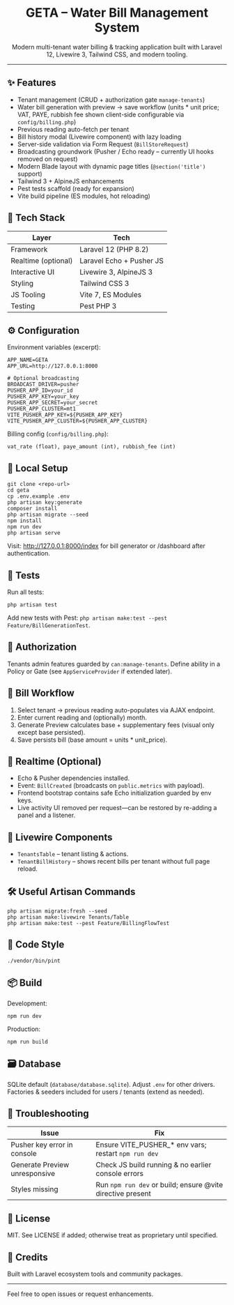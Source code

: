 <h1 align="center">GETA – Water Bill Management System</h1>
<p align="center">Modern multi-tenant water billing & tracking application built with Laravel 12, Livewire 3, Tailwind CSS, and modern tooling.</p>

---

## ✨ Features

- Tenant management (CRUD + authorization gate `manage-tenants`)
- Water bill generation with preview → save workflow (units * unit price; VAT, PAYE, rubbish fee shown client-side configurable via `config/billing.php`)
- Previous reading auto-fetch per tenant
- Bill history modal (Livewire component) with lazy loading
- Server-side validation via Form Request (`BillStoreRequest`)
- Broadcasting groundwork (Pusher / Echo ready – currently UI hooks removed on request)
- Modern Blade layout with dynamic page titles (`@section('title')` support)
- Tailwind 3 + AlpineJS enhancements
- Pest tests scaffold (ready for expansion)
- Vite build pipeline (ES modules, hot reloading)

## 🧱 Tech Stack

| Layer | Tech |
|-------|------|
| Framework | Laravel 12 (PHP 8.2) |
| Realtime (optional) | Laravel Echo + Pusher JS |
| Interactive UI | Livewire 3, AlpineJS 3 |
| Styling | Tailwind CSS 3 |
| JS Tooling | Vite 7, ES Modules |
| Testing | Pest PHP 3 |

## ⚙️ Configuration

Environment variables (excerpt):
```
APP_NAME=GETA
APP_URL=http://127.0.0.1:8000

# Optional broadcasting
BROADCAST_DRIVER=pusher
PUSHER_APP_ID=your_id
PUSHER_APP_KEY=your_key
PUSHER_APP_SECRET=your_secret
PUSHER_APP_CLUSTER=mt1
VITE_PUSHER_APP_KEY=${PUSHER_APP_KEY}
VITE_PUSHER_APP_CLUSTER=${PUSHER_APP_CLUSTER}
```

Billing config (`config/billing.php`):
```
vat_rate (float), paye_amount (int), rubbish_fee (int)
```

## 🚀 Local Setup

```
git clone <repo-url>
cd geta
cp .env.example .env
php artisan key:generate
composer install
php artisan migrate --seed
npm install
npm run dev
php artisan serve
```
Visit: http://127.0.0.1:8000/index for bill generator or /dashboard after authentication.

## 🧪 Tests

Run all tests:
```
php artisan test
```
Add new tests with Pest: `php artisan make:test --pest Feature/BillGenerationTest`.

## 🔐 Authorization

Tenants admin features guarded by `can:manage-tenants`. Define ability in a Policy or Gate (see `AppServiceProvider` if extended later).

## 🧾 Bill Workflow
1. Select tenant → previous reading auto-populates via AJAX endpoint.
2. Enter current reading and (optionally) month.
3. Generate Preview calculates base + supplementary fees (visual only except base persisted).
4. Save persists bill (base amount = units * unit_price).

## 📡 Realtime (Optional)
- Echo & Pusher dependencies installed.
- Event: `BillCreated` (broadcasts on `public.metrics` with payload).
- Frontend bootstrap contains safe Echo initialization guarded by env keys.
- Live activity UI removed per request—can be restored by re-adding a panel and a listener.

## 🧩 Livewire Components
- `TenantsTable` – tenant listing & actions.
- `TenantBillHistory` – shows recent bills per tenant without full page reload.

## 🛠 Useful Artisan Commands
```
php artisan migrate:fresh --seed
php artisan make:livewire Tenants/Table
php artisan make:test --pest Feature/BillingFlowTest
```

## 🧹 Code Style
```
./vendor/bin/pint
```

## 📦 Build
Development:
```
npm run dev
```
Production:
```
npm run build
```

## 🗃 Database
SQLite default (`database/database.sqlite`). Adjust `.env` for other drivers. Factories & seeders included for users / tenants (extend as needed).

## 🐞 Troubleshooting
| Issue | Fix |
|-------|-----|
| Pusher key error in console | Ensure VITE_PUSHER_* env vars; restart `npm run dev` |
| Generate Preview unresponsive | Check JS build running & no earlier console errors |
| Styles missing | Run `npm run dev` or build; ensure @vite directive present |

## 📄 License
MIT. See LICENSE if added; otherwise treat as proprietary until specified.

## 🙌 Credits
Built with Laravel ecosystem tools and community packages.

---
Feel free to open issues or request enhancements.
